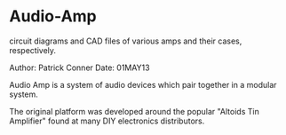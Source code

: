 Audio-Amp
=========

circuit diagrams and CAD files of various amps and their cases, respectively. 

Author: Patrick Conner
Date:   01MAY13

Audio Amp is a system of audio devices which pair together in a modular system.

The original platform was developed around the popular "Altoids Tin Amplifier" found at many DIY electronics distributors.

